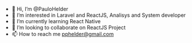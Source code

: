 - 👋 Hi, I’m @PauloHelder
- 👀 I’m interested in Laravel and ReactJS, Analisys and System developer
- 🌱 I’m currently learning React Native
- 💞️ I’m looking to collaborate on ReactJS Project
- 📫 How to reach me pphelder@gmail.com

<!---
PauloHelder/PauloHelder is a ✨ special ✨ repository because its `README.md` (this file) appears on your GitHub profile.
You can click the Preview link to take a look at your changes.
--->
